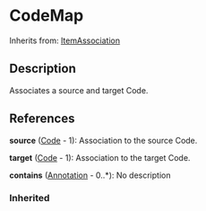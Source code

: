
# CodeMap

Inherits from: [ItemAssociation](ItemAssociation.md)



## Description

Associates a source and target Code.




## References

**source** ([Code](../Codelists/Code.md) - 1): Association to the source Code.

**target** ([Code](../Codelists/Code.md) - 1): Association to the target Code.

**contains** ([Annotation](../Base/Annotation.md) - 0..*): No description

### Inherited




